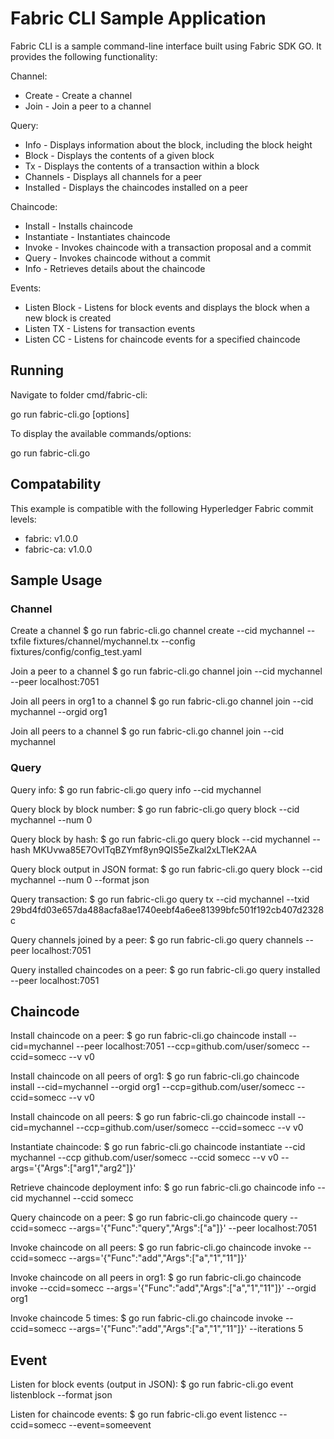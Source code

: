 # Fabric CLI Sample Application

Fabric CLI is a sample command-line interface built using Fabric SDK GO. It provides the following functionality:

Channel:
- Create - Create a channel
- Join - Join a peer to a channel

Query:
- Info - Displays information about the block, including the block height
- Block - Displays the contents of a given block
- Tx - Displays the contents of a transaction within a block
- Channels - Displays all channels for a peer
- Installed - Displays the chaincodes installed on a peer

Chaincode:
- Install - Installs chaincode
- Instantiate - Instantiates chaincode
- Invoke - Invokes chaincode with a transaction proposal and a commit
- Query - Invokes chaincode without a commit
- Info - Retrieves details about the chaincode

Events:
- Listen Block - Listens for block events and displays the block when a new block is created
- Listen TX - Listens for transaction events
- Listen CC - Listens for chaincode events for a specified chaincode

## Running

Navigate to folder cmd/fabric-cli:

go run fabric-cli.go <command> <sub-command> [options]

To display the available commands/options:

go run fabric-cli.go

## Compatability

This example is compatible with the following Hyperledger Fabric commit levels:
- fabric: v1.0.0
- fabric-ca: v1.0.0

## Sample Usage

### Channel

Create a channel
$ go run fabric-cli.go channel create --cid mychannel --txfile fixtures/channel/mychannel.tx --config fixtures/config/config_test.yaml

Join a peer to a channel
$ go run fabric-cli.go channel join --cid mychannel --peer localhost:7051

Join all peers in org1 to a channel
$ go run fabric-cli.go channel join --cid mychannel --orgid org1

Join all peers to a channel
$ go run fabric-cli.go channel join --cid mychannel

### Query

Query info:
$ go run fabric-cli.go query info --cid mychannel

Query block by block number:
$ go run fabric-cli.go query block --cid mychannel --num 0

Query block by hash:
$ go run fabric-cli.go query block --cid mychannel --hash MKUvwa85E7OvITqBZYmf8yn9QIS5eZkal2xLTleK2AA

Query block output in JSON format:
$ go run fabric-cli.go query block --cid mychannel --num 0 --format json

Query transaction:
$ go run fabric-cli.go query tx --cid mychannel --txid 29bd4fd03e657da488acfa8ae1740eebf4a6ee81399bfc501f192cb407d2328c

Query channels joined by a peer:
$ go run fabric-cli.go query channels --peer localhost:7051

Query installed chaincodes on a peer:
$ go run fabric-cli.go query installed --peer localhost:7051

## Chaincode

Install chaincode on a peer:
$ go run fabric-cli.go chaincode install --cid=mychannel --peer localhost:7051 --ccp=github.com/user/somecc --ccid=somecc --v v0

Install chaincode on all peers of org1:
$ go run fabric-cli.go chaincode install --cid=mychannel --orgid org1 --ccp=github.com/user/somecc --ccid=somecc --v v0

Install chaincode on all peers:
$ go run fabric-cli.go chaincode install --cid=mychannel --ccp=github.com/user/somecc --ccid=somecc --v v0

Instantiate chaincode:
$ go run fabric-cli.go chaincode instantiate --cid mychannel --ccp github.com/user/somecc --ccid somecc --v v0 --args='{"Args":["arg1","arg2"]}'

Retrieve chaincode deployment info:
$ go run fabric-cli.go chaincode info --cid mychannel --ccid somecc

Query chaincode on a peer:
$ go run fabric-cli.go chaincode query --ccid=somecc --args='{"Func":"query","Args":["a"]}' --peer localhost:7051

Invoke chaincode on all peers:
$ go run fabric-cli.go chaincode invoke --ccid=somecc --args='{"Func":"add","Args":["a","1","11"]}'

Invoke chaincode on all peers in org1:
$ go run fabric-cli.go chaincode invoke --ccid=somecc --args='{"Func":"add","Args":["a","1","11"]}' --orgid org1

Invoke chaincode 5 times:
$ go run fabric-cli.go chaincode invoke --ccid=somecc --args='{"Func":"add","Args":["a","1","11"]}' --iterations 5

## Event

Listen for block events (output in JSON):
$ go run fabric-cli.go event listenblock --format json

Listen for chaincode events:
$ go run fabric-cli.go event listencc --ccid=somecc --event=someevent

